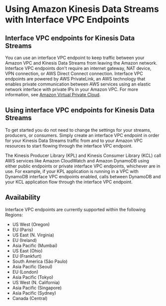# Using Amazon Kinesis Data Streams with Interface VPC Endpoints<a name="vpc"></a>

## Interface VPC endpoints for Kinesis Data Streams<a name="interface-vpc-endpoints"></a>

You can use an interface VPC endpoint to keep traffic between your Amazon VPC and Kinesis Data Streams from leaving the Amazon network\. Interface VPC endpoints don't require an internet gateway, NAT device, VPN connection, or AWS Direct Connect connection\. Interface VPC endpoints are powered by AWS PrivateLink, an AWS technology that enables private communication between AWS services using an elastic network interface with private IPs in your Amazon VPC\. For more information, see [Amazon Virtual Private Cloud](http://docs.aws.amazon.com/AmazonVPC/latest/UserGuide/VPC_Introduction.html)\. 

## Using interface VPC endpoints for Kinesis Data Streams<a name="using-interface-vpc-endpoints"></a>

To get started you do not need to change the settings for your streams, producers, or consumers\. Simply create an interface VPC endpoint in order for your Kinesis Data Streams traffic from and to your Amazon VPC resources to start flowing through the interface VPC endpoint\. 

The Kinesis Producer Library \(KPL\) and Kinesis Consumer Library \(KCL\) call AWS services like Amazon CloudWatch and Amazon DynamoDB using either public endpoints or private interface VPC endpoints, whichever are in use\. For example, if your KPL application is running in a VPC with DynamoDB interface VPC endpoints enabled, calls between DynamoDB and your KCL application flow through the interface VPC endpoint\.

## Availability<a name="availability"></a>

Interface VPC endpoints are currently supported within the following Regions:
+ US West \(Oregon\)
+ EU \(Paris\)
+ US East \(N\. Virginia\)
+ EU \(Ireland\)
+ Asia Pacific \(Mumbai\)
+ US East \(Ohio\)
+ EU \(Frankfurt\)
+ South America \(São Paulo\)
+ Asia Pacific \(Seoul\)
+ EU \(London\)
+ Asia Pacific \(Tokyo\)
+ US West \(N\. California\)
+ Asia Pacific \(Singapore\)
+ Asia Pacific \(Sydney\)
+ Canada \(Central\)